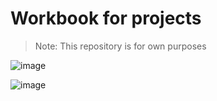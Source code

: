 # Workbook for projects
> Note: This repository is for own purposes

![image](https://github.com/Jhonnatan7br/My_Workbook/assets/104907786/821c97d1-c544-4649-9a42-c0d6e4825135)

![image](https://github.com/Jhonnatan7br/My_Workbook/assets/104907786/1d584eba-78a6-4c75-af0c-d3b4557d7e91)

